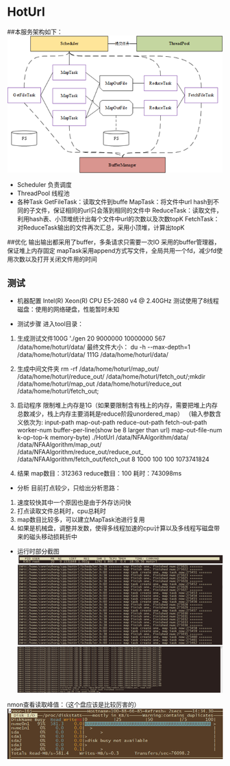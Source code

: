 # HotUrl

##本服务架构如下：
![架构图](_v_images/20190504214022729_4111.png)

* Scheduler
负责调度
* ThreadPool
线程池
* 各种Task
GetFileTask：读取文件到buffe
MapTask：将文件中url hash到不同的子文件，保证相同的url只会落到相同的文件中
ReduceTask：读取文件，利用hash表、小顶堆统计出每个文件中url的次数以及次数topK
FetchTask：对ReduceTask输出的文件再次汇总，采用小顶堆，计算出topK

##优化
输出输出都采用了buffer，多条请求只需要一次IO
采用的buffer管理器，保证堆上内存固定
mapTask采用append方式写文件，全局共用一个fd，减少fd使用次数以及打开关闭文件用的时间

## 测试

* 机器配置
Intel(R) Xeon(R) CPU E5-2680 v4 @ 2.40GHz 
测试使用了8线程
磁盘：使用的网络硬盘，性能暂时未知

* 测试步骤
进入tool目录：
1. 生成测试文件100G
'./gen 20 9000000 10000000 567 /data/home/hoturl/data/
最终文件大小：
du -h --max-depth=1  /data/home/hoturl/data/
111G    /data/home/hoturl/data/
2.  生成中间文件夹
rm -rf  /data/home/hoturl/map_out/ /data/home/hoturl/reduce_out/ /data/home/hoturl/fetch_out/;mkdir /data/home/hoturl/map_out /data/home/hoturl/reduce_out  /data/home/hoturl/fetch_out;
3. 启动程序
限制堆上内存是1G（如果要限制含有栈上的内存，需要把堆上内存总数减少，栈上内存主要消耗是reduce阶段unordered_map）
（输入参数含义依次为: input-path map-out-path reduce-out-path fetch-out-path worker-num buffer-per-line(show be 8 larger than url) map-out-file-num k-op-top-k memory-byte) 
./HotUrl  /data/NFAAlgorithm/data/  /data/NFAAlgorithm/map_out/  /data/NFAAlgorithm/reduce_out/reduce_out_  /data/NFAAlgorithm/fetch_out/fetch_out 8 1000 100 100 1073741824

4. 结果
map数目：312363
reduce数目：100
耗时：743098ms

* 分析
目前打点较少，只给出分析思路：
1. 速度较快其中一个原因也是由于外存访问快
2.  打点读取文件总耗时，cpu总耗时
2. map数目比较多，可以建立MapTask池进行复用
3. 如果是机械盘，调整并发数，使得多线程加速的cpu计算以及多线程写磁盘带来的磁头移动损耗折中

* 运行时部分截图
![top](_v_images/20190504232620356_3682.png)
![运行时](_v_images/20190504231547234_23353.png)
![结果](_v_images/20190505144148369_11357.png)

nmon查看读取峰值：（这个盘应该是比较厉害的）
![外存读取峰值](_v_images/20190505143457027_7173.png)
